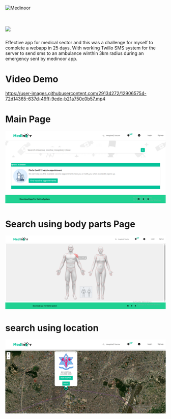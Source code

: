 ![Medinoor](https://img.shields.io/github/license/sairash/Patra)<br/>
# <img src="https://i.ibb.co/bBL0KhG/image.png"><br/>

 Effective app for medical sector and this was a challenge for myself to complete a webapp in 25 days. With working Twillo SMS system for the server to send sms to an ambulance winthin 3km radius during an emergency sent by medinoor app.
 
# Video Demo
https://user-images.githubusercontent.com/29134272/129065754-72d14365-637d-49ff-9ede-b21a750c0b57.mp4

# Main Page
<img src="Medinoor/public/img/screenshots/Home-page.PNG"><br/>

# Search using body parts Page
<img src="Medinoor/public/img/screenshots/search-doctors-by-body.PNG"><br/>

# search using location
<img src="Medinoor/public/img/screenshots/search-hospitals-with-location.PNG"><br/>
